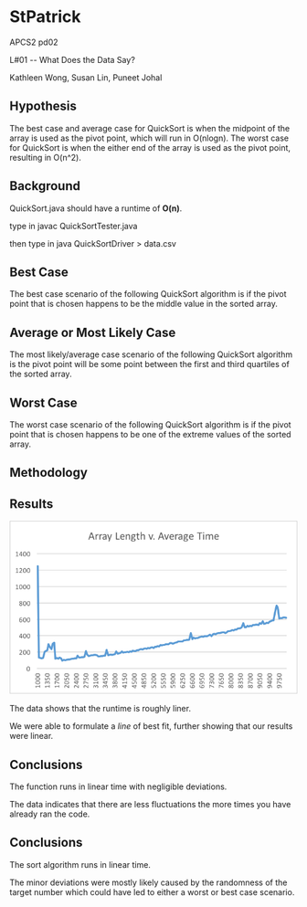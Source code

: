 # StPatrick #
APCS2 pd02

L#01 -- What Does the Data Say?

Kathleen Wong, Susan Lin, Puneet Johal

## Hypothesis ##
The best case and average case for QuickSort is when the midpoint of the array
is used as the pivot point, which will run in O(nlogn). The worst case for QuickSort
is when the either end of the array is used as the pivot point, resulting in
O(n^2).

## Background ##
QuickSort.java should have a runtime of **O(n)**.

type in javac QuickSortTester.java

then type in java QuickSortDriver > data.csv

## Best Case ##
The best case scenario of the following QuickSort algorithm is if the pivot point that is chosen happens to be the middle value in the sorted array.

## Average or Most Likely Case ##
The most likely/average case scenario of the following QuickSort algorithm is the pivot point will be some point between the first and third quartiles of the sorted array.

## Worst Case ##
The worst case scenario of the following QuickSort algorithm is if the pivot point that is chosen happens to be one of the extreme values of the sorted array.

## Methodology ##

## Results ##
![](./graph.png)

The data shows that the runtime is roughly liner.

We were able to formulate a *line* of best fit, further showing that our results were linear.  

## Conclusions ##
The function runs in linear time with negligible deviations.


The data indicates that there are less fluctuations the more times you have already ran the code.

## Conclusions ##
The sort algorithm runs in linear time.

The minor deviations were mostly likely caused by the randomness of the target number which could have led to either a worst or best case scenario.
